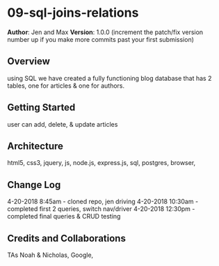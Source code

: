 # 09-sql-joins-relations

**Author**: Jen and Max
**Version**: 1.0.0 (increment the patch/fix version number up if you make more commits past your first submission)

## Overview
<!-- Provide a high level overview of what this application is and why you are building it, beyond the fact that it's an assignment for a Code Fellows 301 class. (i.e. What's your problem domain?) -->
using SQL we have created a fully functioning blog database that has 2 tables, one for articles & one for authors. 

## Getting Started
<!-- What are the steps that a user must take in order to build this app on their own machine and get it running? -->
user can add, delete, & update articles

## Architecture
<!-- Provide a detailed description of the application design. What technologies (languages, libraries, etc) you're using, and any other relevant design information. -->
html5, css3, jquery, js, node.js, express.js, sql, postgres, browser, 

## Change Log
<!-- Use this are to document the iterative changes made to your application as each feature is successfully implemented. Use time stamps. Here's an examples:
-->
4-20-2018 8:45am - cloned repo, jen driving
4-20-2018 10:30am - completed first 2 queries, switch nav/driver
4-20-2018 12:30pm - completed final queries & CRUD testing


## Credits and Collaborations
<!-- Give credit (and a link) to other people or resources that helped you build this application. -->
TAs Noah & Nicholas, Google, 